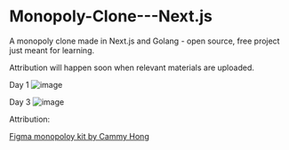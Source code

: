 # Monopoly-Clone---Next.js
A monopoly clone made in Next.js and Golang - open source, free project just meant for learning.

Attribution will happen soon when relevant materials are uploaded.

Day 1
![image](https://github.com/user-attachments/assets/cdab66ff-4f73-47ff-a1f0-7ff80c3925ac)

Day 3
![image](https://github.com/user-attachments/assets/ab24454c-a0ee-4d15-8f1c-c17420e2137d)

Attribution:

[Figma monopoloy kit by Cammy Hong](https://www.figma.com/community/file/1369415023799516229/monopoly-kit)

